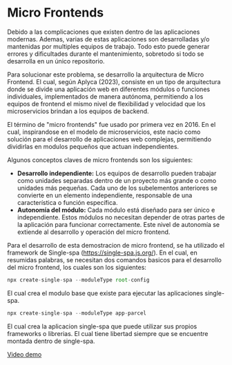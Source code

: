 # Micro Frontends

Debido a las complicaciones que existen dentro de las aplicaciones modernas. Ademas, varias de estas aplicaciones son desarrolladas y/o mantenidas por multiples equipos de trabajo. Todo esto puede generar errores y dificultades durante el mantenimiento, sobretodo si todo se desarrolla en un único repositorio.

Para solucionar este problema, se desarrollo la arquitectura de Micro Frontend. El cual, según Aplyca (2023), consiste en un tipo de arquitectura donde se divide una aplicación web en diferentes módulos o funciones individuales, implementados de manera autónoma, permitiendo a los equipos de frontend el mismo nivel de flexibilidad y velocidad que los microservicios brindan a los equipos de backend.

El término de "micro frontends" fue usado por primera vez en 2016. En el cual, inspirandose en el modelo de microservicios, este nacio como solución para el desarrollo de aplicaciones web complejas, permitiendo dividirlas en modulos pequeños que actuan independientes.

Algunos conceptos claves de micro frontends son los siguientes:

- **Desarrollo independiente:** Los equipos de desarrollo pueden trabajar como unidades separadas dentro de un proyecto más grande o como unidades más pequeñas. Cada uno de los subelementos anteriores se convierte en un elemento independiente, responsable de una característica o función específica.
- **Autonomía del módulo:** Cada módulo está diseñado para ser único e independiente. Estos módulos no necesitan depender de otras partes de la aplicación para funcionar correctamente. Este nivel de autonomía se extiende al desarrollo y operación del micro frontend.

Para el desarrollo de esta demostracion de micro frontend, se ha utilizado el framework de Single-spa (https://single-spa.js.org/). En el cual, en resumidas palabras, se necesitan dos comandos basicos para el desarrollo del micro frontend, los cuales son los siguientes:

```javascript
npx create-single-spa --moduleType root-config
```

El cual crea el modulo base que existe para ejecutar las aplicaciones single-spa.

```javascript
npx create-single-spa --moduleType app-parcel
```

El cual crea la aplicacion single-spa que puede utilizar sus propios frameworks o librerias. El cual tiene libertad siempre que se encuentre montada dentro de single-spa.

[Video demo](https://drive.google.com/file/d/1vmHfjbHt9MdtxZ-OTCJ6PWXpx6_bm-hc/view?usp=sharing)
